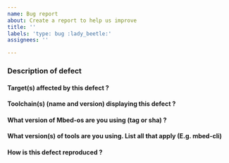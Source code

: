 ```yaml
---
name: Bug report
about: Create a report to help us improve
title: ''
labels: 'type: bug :lady_beetle:'
assignees: ''

---
```


<!--

   ************************************** WARNING **************************************

   The ciarcom bot parses this header automatically. Any deviation from the 
   template may cause the bot to automatically correct this header or may result in a 
   warning message, requesting updates.

   PLEASE ENSURE ALL SECTIONS OF THIS TEMPLATE ARE FILLED IN AND THAT THERE ARE
   NO OTHER CHANGES TO THE TEMPLATE.    
   
   Only bugs should be raised here as issues. Questions or enhancements should instead be raised on 
   our forums:
   https://forums.mbed.com/ .

   *************************************************************************************

-->

### Description of defect

<!--
    Add detailed description of what you are reporting.
    Good example: https://os.mbed.com/docs/mbed-os/latest/contributing/workflow.html
-->


#### Target(s) affected by this defect ?


#### Toolchain(s) (name and version) displaying this defect ?


#### What version of Mbed-os are you using (tag or sha) ?
<!--
    For a released version please provide the release tag (this can be found as per the instructions below)

    mbed-os version can be found in:
    https://github.com/ARMmbed/mbed-os/blob/master/platform/include/platform/mbed_version.h
    The tag can be reconstructed as follows:
    mbed-os-MBED_MAJOR_VERSION.MBED_MINOR_VERSION.MBED_PATCH_VERSION
     
-->


#### What version(s) of tools are you using. List all that apply (E.g. mbed-cli)


#### How is this defect reproduced ?
